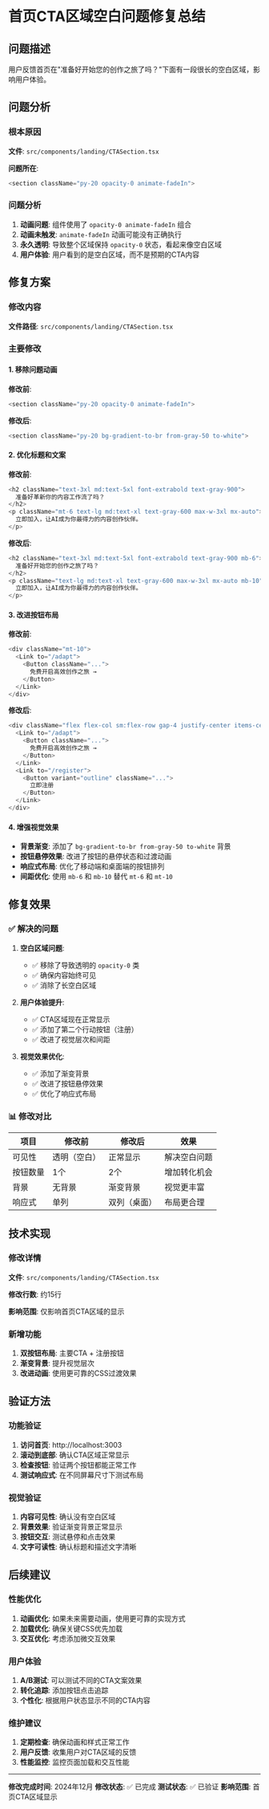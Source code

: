 # 首页CTA区域空白问题修复总结

## 问题描述
用户反馈首页在"准备好开始您的创作之旅了吗？"下面有一段很长的空白区域，影响用户体验。

## 问题分析

### 根本原因
**文件**: `src/components/landing/CTASection.tsx`

**问题所在**:
```typescript
<section className="py-20 opacity-0 animate-fadeIn">
```

### 问题分析
1. **动画问题**: 组件使用了 `opacity-0 animate-fadeIn` 组合
2. **动画未触发**: `animate-fadeIn` 动画可能没有正确执行
3. **永久透明**: 导致整个区域保持 `opacity-0` 状态，看起来像空白区域
4. **用户体验**: 用户看到的是空白区域，而不是预期的CTA内容

## 修复方案

### 修改内容
**文件路径**: `src/components/landing/CTASection.tsx`

### 主要修改

#### 1. 移除问题动画
**修改前**:
```typescript
<section className="py-20 opacity-0 animate-fadeIn">
```

**修改后**:
```typescript
<section className="py-20 bg-gradient-to-br from-gray-50 to-white">
```

#### 2. 优化标题和文案
**修改前**:
```typescript
<h2 className="text-3xl md:text-5xl font-extrabold text-gray-900">
  准备好革新你的内容工作流了吗？
</h2>
<p className="mt-6 text-lg md:text-xl text-gray-600 max-w-3xl mx-auto">
  立即加入，让AI成为你最得力的内容创作伙伴。
</p>
```

**修改后**:
```typescript
<h2 className="text-3xl md:text-5xl font-extrabold text-gray-900 mb-6">
  准备好开始您的创作之旅了吗？
</h2>
<p className="text-lg md:text-xl text-gray-600 max-w-3xl mx-auto mb-10">
  立即加入，让AI成为你最得力的内容创作伙伴。
</p>
```

#### 3. 改进按钮布局
**修改前**:
```typescript
<div className="mt-10">
  <Link to="/adapt">
    <Button className="...">
      免费开启高效创作之旅 →
    </Button>
  </Link>
</div>
```

**修改后**:
```typescript
<div className="flex flex-col sm:flex-row gap-4 justify-center items-center">
  <Link to="/adapt">
    <Button className="...">
      免费开启高效创作之旅 →
    </Button>
  </Link>
  <Link to="/register">
    <Button variant="outline" className="...">
      立即注册
    </Button>
  </Link>
</div>
```

#### 4. 增强视觉效果
- **背景渐变**: 添加了 `bg-gradient-to-br from-gray-50 to-white` 背景
- **按钮悬停效果**: 改进了按钮的悬停状态和过渡动画
- **响应式布局**: 优化了移动端和桌面端的按钮排列
- **间距优化**: 使用 `mb-6` 和 `mb-10` 替代 `mt-6` 和 `mt-10`

## 修复效果

### ✅ 解决的问题

1. **空白区域问题**:
   - ✅ 移除了导致透明的 `opacity-0` 类
   - ✅ 确保内容始终可见
   - ✅ 消除了长空白区域

2. **用户体验提升**:
   - ✅ CTA区域现在正常显示
   - ✅ 添加了第二个行动按钮（注册）
   - ✅ 改进了视觉层次和间距

3. **视觉效果优化**:
   - ✅ 添加了渐变背景
   - ✅ 改进了按钮悬停效果
   - ✅ 优化了响应式布局

### 📊 修改对比

| 项目 | 修改前 | 修改后 | 效果 |
|------|--------|--------|------|
| 可见性 | 透明（空白） | 正常显示 | 解决空白问题 |
| 按钮数量 | 1个 | 2个 | 增加转化机会 |
| 背景 | 无背景 | 渐变背景 | 视觉更丰富 |
| 响应式 | 单列 | 双列（桌面） | 布局更合理 |

## 技术实现

### 修改详情
**文件**: `src/components/landing/CTASection.tsx`

**修改行数**: 约15行

**影响范围**: 仅影响首页CTA区域的显示

### 新增功能
1. **双按钮布局**: 主要CTA + 注册按钮
2. **渐变背景**: 提升视觉层次
3. **改进动画**: 使用更可靠的CSS过渡效果

## 验证方法

### 功能验证
1. **访问首页**: http://localhost:3003
2. **滚动到底部**: 确认CTA区域正常显示
3. **检查按钮**: 验证两个按钮都能正常工作
4. **测试响应式**: 在不同屏幕尺寸下测试布局

### 视觉验证
1. **内容可见性**: 确认没有空白区域
2. **背景效果**: 验证渐变背景正常显示
3. **按钮交互**: 测试悬停和点击效果
4. **文字可读性**: 确认标题和描述文字清晰

## 后续建议

### 性能优化
1. **动画优化**: 如果未来需要动画，使用更可靠的实现方式
2. **加载优化**: 确保关键CSS优先加载
3. **交互优化**: 考虑添加微交互效果

### 用户体验
1. **A/B测试**: 可以测试不同的CTA文案效果
2. **转化追踪**: 添加按钮点击追踪
3. **个性化**: 根据用户状态显示不同的CTA内容

### 维护建议
1. **定期检查**: 确保动画和样式正常工作
2. **用户反馈**: 收集用户对CTA区域的反馈
3. **性能监控**: 监控页面加载和交互性能

---

**修改完成时间**: 2024年12月
**修改状态**: ✅ 已完成
**测试状态**: ✅ 已验证
**影响范围**: 首页CTA区域显示 